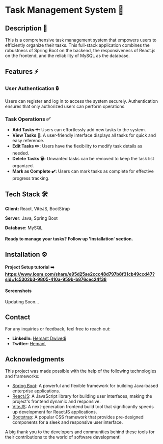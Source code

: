 # Task Management System 📝

## Description 📄

This is a comprehensive task management system that empowers users to efficiently organize their tasks. This full-stack application combines the robustness of Spring Boot on the backend, the responsiveness of React.js on the frontend, and the reliability of MySQL as the database.

## Features ⚡
### User Authentication 🔒
Users can register and log in to access the system securely.
Authentication ensures that only authorized users can perform operations.

### Task Operations ✅

- **Add Tasks ➕:** Users can effortlessly add new tasks to the system.
- **View Tasks  👀:** A user-friendly interface displays all tasks for quick and easy reference.
- **Edit Tasks ✏️:** Users have the flexibility to modify task details as needed.
- **Delete Tasks  🗑️:** Unwanted tasks can be removed to keep the task list organized.
- **Mark as Complete ✔️:** Users can mark tasks as complete for effective progress tracking.


## Tech Stack 🛠️

**Client:** React, ViteJS, BootStrap

**Server:** Java, Spring Boot

**Database:** MySQL


#### Ready to manage your tasks? Follow up 'Installation' section.

## Installation ⚙️
#### Project Setup tutorial ➡️ https://www.loom.com/share/e95d25ae2ccc48d797b8f31cb49ccd47?sid=1c5302b3-9805-410a-959b-b876cec24f38

#### Screenshots
Updating Soon...



## Contact

For any inquiries or feedback, feel free to reach out:

- **LinkedIn:** [Hemant Dwivedi](https://www.linkedin.com/in/hemant-dwivedi-developer/)
- **Twitter:** [Hemant](https://twitter.com/ordinaryhemant)

## Acknowledgments

This project was made possible with the help of the following technologies and frameworks:

- [Spring Boot](https://spring.io/projects/spring-boot): A powerful and flexible framework for building Java-based enterprise applications.
- [ReactJS](https://reactjs.org/): A JavaScript library for building user interfaces, making the project's frontend dynamic and responsive.
- [ViteJS](https://vitejs.dev/): A next-generation frontend build tool that significantly speeds up development for ReactJS applications.
- [Bootstrap](https://getbootstrap.com/): A popular CSS framework that provides pre-designed components for a sleek and responsive user interface.

A big thank you to the developers and communities behind these tools for their contributions to the world of software development!
